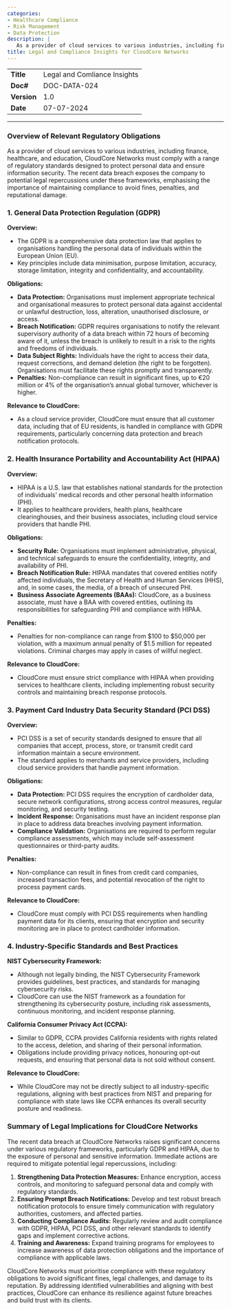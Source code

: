 ```yaml
---
categories:
- Healthcare Compliance
- Risk Management
- Data Protection
description: |
   As a provider of cloud services to various industries, including finance, healthcare, and education, CloudCore Networks must comply with a range of regulatory standards designed to protect personal data and ensure information security. The recent data breach exposes the company to potential legal repercussions under these frameworks, emphasising the importance of maintaining compliance to avoid fines, penalties, and reputational damage
title: Legal and Compliance Insights for CloudCore Networks
---
```


|              |                                     |
|--------------|-------------------------------------|
| **Title**    | Legal and Comliance Insights             |
| **Doc#**     | DOC-DATA-024 |
| **Version**  | 1.0                                 |
| **Date**     | 07-07-2024                              |

---

### **Overview of Relevant Regulatory Obligations**

As a provider of cloud services to various industries, including finance, healthcare, and education, CloudCore Networks must comply with a range of regulatory standards designed to protect personal data and ensure information security. The recent data breach exposes the company to potential legal repercussions under these frameworks, emphasising the importance of maintaining compliance to avoid fines, penalties, and reputational damage.

### **1. General Data Protection Regulation (GDPR)**

**Overview:**
- The GDPR is a comprehensive data protection law that applies to organisations handling the personal data of individuals within the European Union (EU).
- Key principles include data minimisation, purpose limitation, accuracy, storage limitation, integrity and confidentiality, and accountability.

**Obligations:**
- **Data Protection:** Organisations must implement appropriate technical and organisational measures to protect personal data against accidental or unlawful destruction, loss, alteration, unauthorised disclosure, or access.
- **Breach Notification:** GDPR requires organisations to notify the relevant supervisory authority of a data breach within 72 hours of becoming aware of it, unless the breach is unlikely to result in a risk to the rights and freedoms of individuals.
- **Data Subject Rights:** Individuals have the right to access their data, request corrections, and demand deletion (the right to be forgotten). Organisations must facilitate these rights promptly and transparently.
- **Penalties:** Non-compliance can result in significant fines, up to €20 million or 4% of the organisation’s annual global turnover, whichever is higher.

**Relevance to CloudCore:**
- As a cloud service provider, CloudCore must ensure that all customer data, including that of EU residents, is handled in compliance with GDPR requirements, particularly concerning data protection and breach notification protocols.

### **2. Health Insurance Portability and Accountability Act (HIPAA)**

**Overview:**
- HIPAA is a U.S. law that establishes national standards for the protection of individuals' medical records and other personal health information (PHI).
- It applies to healthcare providers, health plans, healthcare clearinghouses, and their business associates, including cloud service providers that handle PHI.

**Obligations:**
- **Security Rule:** Organisations must implement administrative, physical, and technical safeguards to ensure the confidentiality, integrity, and availability of PHI.
- **Breach Notification Rule:** HIPAA mandates that covered entities notify affected individuals, the Secretary of Health and Human Services (HHS), and, in some cases, the media, of a breach of unsecured PHI.
- **Business Associate Agreements (BAAs):** CloudCore, as a business associate, must have a BAA with covered entities, outlining its responsibilities for safeguarding PHI and compliance with HIPAA.

**Penalties:**
- Penalties for non-compliance can range from $100 to $50,000 per violation, with a maximum annual penalty of $1.5 million for repeated violations. Criminal charges may apply in cases of willful neglect.

**Relevance to CloudCore:**
- CloudCore must ensure strict compliance with HIPAA when providing services to healthcare clients, including implementing robust security controls and maintaining breach response protocols.

### **3. Payment Card Industry Data Security Standard (PCI DSS)**

**Overview:**
- PCI DSS is a set of security standards designed to ensure that all companies that accept, process, store, or transmit credit card information maintain a secure environment.
- The standard applies to merchants and service providers, including cloud service providers that handle payment information.

**Obligations:**
- **Data Protection:** PCI DSS requires the encryption of cardholder data, secure network configurations, strong access control measures, regular monitoring, and security testing.
- **Incident Response:** Organisations must have an incident response plan in place to address data breaches involving payment information.
- **Compliance Validation:** Organisations are required to perform regular compliance assessments, which may include self-assessment questionnaires or third-party audits.

**Penalties:**
- Non-compliance can result in fines from credit card companies, increased transaction fees, and potential revocation of the right to process payment cards.

**Relevance to CloudCore:**
- CloudCore must comply with PCI DSS requirements when handling payment data for its clients, ensuring that encryption and security monitoring are in place to protect cardholder information.

### **4. Industry-Specific Standards and Best Practices**

**NIST Cybersecurity Framework:**
- Although not legally binding, the NIST Cybersecurity Framework provides guidelines, best practices, and standards for managing cybersecurity risks.
- CloudCore can use the NIST framework as a foundation for strengthening its cybersecurity posture, including risk assessments, continuous monitoring, and incident response planning.

**California Consumer Privacy Act (CCPA):**
- Similar to GDPR, CCPA provides California residents with rights related to the access, deletion, and sharing of their personal information.
- Obligations include providing privacy notices, honouring opt-out requests, and ensuring that personal data is not sold without consent.

**Relevance to CloudCore:**
- While CloudCore may not be directly subject to all industry-specific regulations, aligning with best practices from NIST and preparing for compliance with state laws like CCPA enhances its overall security posture and readiness.

### **Summary of Legal Implications for CloudCore Networks**

The recent data breach at CloudCore Networks raises significant concerns under various regulatory frameworks, particularly GDPR and HIPAA, due to the exposure of personal and sensitive information. Immediate actions are required to mitigate potential legal repercussions, including:

1. **Strengthening Data Protection Measures:** Enhance encryption, access controls, and monitoring to safeguard personal data and comply with regulatory standards.
2. **Ensuring Prompt Breach Notifications:** Develop and test robust breach notification protocols to ensure timely communication with regulatory authorities, customers, and affected parties.
3. **Conducting Compliance Audits:** Regularly review and audit compliance with GDPR, HIPAA, PCI DSS, and other relevant standards to identify gaps and implement corrective actions.
4. **Training and Awareness:** Expand training programs for employees to increase awareness of data protection obligations and the importance of compliance with applicable laws.

CloudCore Networks must prioritise compliance with these regulatory obligations to avoid significant fines, legal challenges, and damage to its reputation. By addressing identified vulnerabilities and aligning with best practices, CloudCore can enhance its resilience against future breaches and build trust with its clients.
